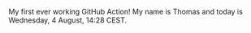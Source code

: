 My first ever working GitHub Action!
My name is Thomas and today is Wednesday, 4 August, 14:28 CEST. 
